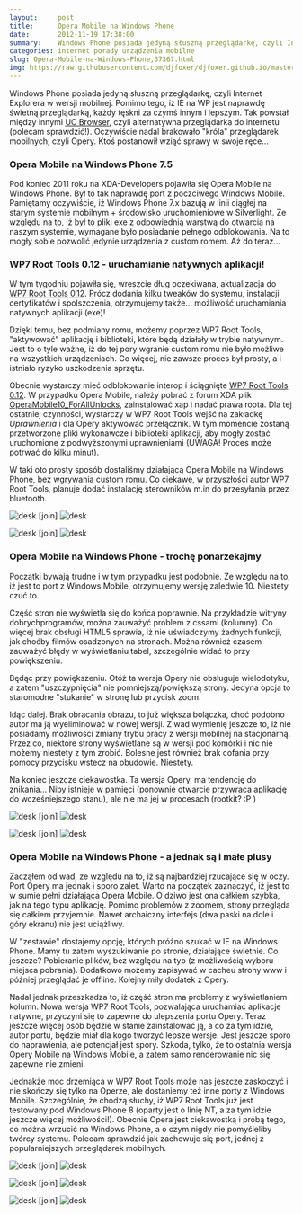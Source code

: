 ```yaml
---
layout:     post
title:      Opera Mobile na Windows Phone
date:       2012-11-19 17:38:00
summary:    Windows Phone posiada jedyną słuszną przeglądarkę, czyli Internet Explorera w wersji mobilnej. Pomimo tego, iż IE na WP jest naprawdę świetną przeglądarką, każdy tęskni za czymś innym i lepszym. Tak powstał między innymi UC Browser,  czyli alternatywna przeglądarka do internetu (polecam sprawdzić!). Oczywiście nadal brakowało "króla" przeglądarek mobilnych, czyli Opery. Ktoś postanowił wziąć spraw...
categories: internet porady urządzenia mobilne
slug: Opera-Mobile-na-Windows-Phone,37367.html
img: https://raw.githubusercontent.com/djfoxer/djfoxer.github.io/master/_img/2012-11-19-_131_/g_-_-x-_-_-_x20121116232819_0.jpg
---
```




Windows Phone posiada jedyną słuszną przeglądarkę, czyli Internet Explorera w wersji mobilnej. Pomimo tego, iż IE na WP jest naprawdę świetną przeglądarką, każdy tęskni za czymś innym i lepszym. Tak powstał między innymi [UC Browser](http://www.windowsphone.com/en-in/store/app/uc-browser/edd78a1a-7d08-4d56-abc0-d193db3a0984),  czyli alternatywna przeglądarka do internetu (polecam sprawdzić!). Oczywiście nadal brakowało "króla" przeglądarek mobilnych, czyli Opery. Ktoś postanowił wziąć sprawy w swoje ręce...



### Opera Mobile na Windows Phone 7.5



Pod koniec 2011 roku na XDA-Developers pojawiła się Opera Mobile na Windows Phone. Był to tak naprawdę port z poczciwego Windows Mobile. Pamiętamy oczywiście, iż Windows Phone 7.x bazują w linii ciągłej na starym systemie mobilnym + środowisko uruchomieniowe w Silverlight. Ze względu na to, iż był to pliki exe z odpowiednią warstwą do otwarcia na naszym systemie, wymagane było posiadanie pełnego odblokowania. Na to mogły sobie pozwolić jedynie urządzenia z custom romem. Aż do teraz...




### WP7 Root Tools 0.12 - uruchamianie natywnych aplikacji!



W tym tygodniu pojawiła się, wreszcie dług oczekiwana, aktualizacja do [WP7 Root Tools 0.12](http://www.wp7roottools.com/).  Prócz dodania kilku tweaków do systemu, instalacji certyfikatów i spolszczenia, otrzymujemy także... możliwość uruchamiania natywnych aplikacji (exe)!

Dzięki temu, bez podmiany romu, możemy poprzez WP7 Root Tools, "aktywować" aplikację i biblioteki, które będą działały w trybie natywnym. Jest to o tyle ważne, iż do tej pory wgranie custom romu nie było możliwe na wszystkich urządzeniach. Co więcej, nie zawsze proces był prosty, a i istniało ryzyko uszkodzenia sprzętu. 

Obecnie wystarczy mieć odblokowanie interop i ściągnięte [WP7 Root Tools 0.12](http://www.wp7roottools.com/).  W przypadku Opera Mobile, należy pobrać z forum XDA plik [OperaMobile10_ForAllUnlocks](http://forum.xda-developers.com/showthread.php?t=1410643),  zainstalować xap i nadać prawa roota. Dla tej ostatniej czynności, wystarczy w WP7 Root Tools wejść na zakładkę  *Uprawnienia*  i dla Opery aktywować przełącznik. W tym momencie zostaną przetworzone pliki wykonawcze i biblioteki aplikacji, aby mogły zostać uruchomione z podwyższonymi uprawnieniami (UWAGA! Proces może potrwać do kilku minut).


W taki oto prosty sposób dostaliśmy działającą Opera Mobile na Windows Phone, bez wgrywania custom romu. Co ciekawe, w przyszłości autor WP7 Root Tools, planuje dodać instalację sterowników m.in do przesyłania przez bluetooth.



![desk](https://raw.githubusercontent.com/djfoxer/djfoxer.github.io/master/_img/2012-11-19-_131_/g_-_-x-_-_-_x20121116232819_0.jpg)
[join]
![desk](https://raw.githubusercontent.com/djfoxer/djfoxer.github.io/master/_img/2012-11-19-_131_/g_-_-x-_-_-_x20121116232825_0.jpg)




![desk](https://raw.githubusercontent.com/djfoxer/djfoxer.github.io/master/_img/2012-11-19-_131_/g_-_-x-_-_-_x20121116232830_0.jpg)
[join]
![desk](https://raw.githubusercontent.com/djfoxer/djfoxer.github.io/master/_img/2012-11-19-_131_/g_-_-x-_-_-_x20121116232834_0.jpg)





### Opera Mobile na Windows Phone - trochę ponarzekajmy



Początki bywają trudne i w tym przypadku jest podobnie. Ze względu na to, iż jest to port z Windows Mobile, otrzymujemy wersję zaledwie 10. Niestety czuć to. 

Część stron nie wyświetla się do końca poprawnie. Na przykładzie witryny dobrychprogramów, można zauważyć problem z cssami (kolumny). Co więcej brak obsługi HTML5 sprawia, iż nie uświadczymy żadnych funkcji, jak choćby filmów osadzonych na stronach. Można również czasem zauważyć błędy w wyświetlaniu tabel, szczególnie widać to przy powiększeniu.


Będąc przy powiększeniu. Otóż ta wersja Opery nie obsługuje wielodotyku, a zatem "uszczypnięcia" nie pomniejszą/powiększą strony. Jedyna opcja to staromodne  "stukanie" w stronę lub przycisk zoom. 

Idąc dalej. Brak obracania obrazu, to już większa bolączka, choć podobno autor ma ją wyeliminować w nowej wersji. Z wad wymienię jeszcze to, iż nie posiadamy możliwości zmiany trybu pracy z wersji mobilnej na stacjonarną. Przez co, niektóre strony wyświetlane są w wersji pod komórki i nic nie możemy niestety z tym zrobić. Bolesne jest również brak cofania przy pomocy przycisku wstecz na obudowie. Niestety.

Na koniec jeszcze ciekawostka. Ta wersja Opery, ma tendencję do znikania... Niby istnieje w pamięci (ponownie otwarcie przywraca aplikację do wcześniejszego stanu), ale nie ma jej w procesach (rootkit? :P )



![desk](https://raw.githubusercontent.com/djfoxer/djfoxer.github.io/master/_img/2012-11-19-_131_/g_-_-x-_-_-_x20121116232946_0.jpg)
[join]
![desk](https://raw.githubusercontent.com/djfoxer/djfoxer.github.io/master/_img/2012-11-19-_131_/g_-_-x-_-_-_x20121116232907_0.jpg)




![desk](https://raw.githubusercontent.com/djfoxer/djfoxer.github.io/master/_img/2012-11-19-_131_/g_-_-x-_-_-_x20121117001818_0.jpg)
[join]
![desk](https://raw.githubusercontent.com/djfoxer/djfoxer.github.io/master/_img/2012-11-19-_131_/g_-_-x-_-_-_x20121116232927_0.jpg)





### Opera Mobile na Windows Phone - a jednak są i małe plusy



Zacząłem od wad, ze względu na to, iż są najbardziej rzucające się w oczy. Port Opery ma jednak i sporo zalet. Warto na początek zaznaczyć, iż jest to w sumie pełni działająca Opera Mobile. O dziwo jest ona całkiem szybka, jak na tego typu aplikację. Pomimo problemów z zoomem, strony przegląda się całkiem przyjemnie. Nawet archaiczny interfejs (dwa paski na dole i góry ekranu) nie jest uciążliwy.

W "zestawie" dostajemy opcję, których próżno szukać w IE na Windows Phone. Mamy tu zatem wyszukiwanie po stronie, działające świetnie. Co jeszcze? Pobieranie plików, bez względu na typ (z możliwością wyboru miejsca pobrania). Dodatkowo możemy zapisywać w cacheu strony www i później przeglądać je offline. Kolejny miły dodatek z Opery.

Nadal jednak przeszkadza to, iż część stron ma problemy z wyświetlaniem kolumn. Nowa wersja WP7 Root Tools, pozwalająca uruchamiać aplikacje natywne, przyczyni się to zapewne do ulepszenia portu Opery. Teraz jeszcze więcej osób będzie w stanie zainstalować ją, a co za tym idzie, autor portu, będzie miał dla kogo tworzyć lepsze wersje. Jest jeszcze sporo do naprawienia, ale potencjał jest spory. Szkoda, tylko, że to ostatnia wersja Opery Mobile na Windows Mobile, a zatem samo renderowanie nic się zapewne nie zmieni. 

Jednakże moc drzemiąca w WP7 Root Tools może nas jeszcze zaskoczyć i nie skończy się tylko na Operze, ale dostaniemy też inne porty z Windows Mobile. Szczególnie, że chodzą słuchy, iż WP7 Root Tools już jest testowany pod Windows Phone 8 (oparty jest o linię NT, a za tym idzie jeszcze więcej możliwości!). Obecnie Opera jest ciekawostką i próbą tego, co można wrzucić na Windows Phone, a o czym nigdy nie pomyśleliby twórcy systemu. Polecam sprawdzić jak zachowuje się port, jednej z popularniejszych przeglądarek mobilnych. 



![desk](https://raw.githubusercontent.com/djfoxer/djfoxer.github.io/master/_img/2012-11-19-_131_/g_-_-x-_-_-_x20121116232839_0.jpg)
[join]
![desk](https://raw.githubusercontent.com/djfoxer/djfoxer.github.io/master/_img/2012-11-19-_131_/g_-_-x-_-_-_x20121116232846_0.jpg)






![desk](https://raw.githubusercontent.com/djfoxer/djfoxer.github.io/master/_img/2012-11-19-_131_/g_-_-x-_-_-_x20121116232932_0.jpg)
[join]
![desk](https://raw.githubusercontent.com/djfoxer/djfoxer.github.io/master/_img/2012-11-19-_131_/g_-_-x-_-_-_x20121116232936_0.jpg)




![desk](https://raw.githubusercontent.com/djfoxer/djfoxer.github.io/master/_img/2012-11-19-_131_/g_-_-x-_-_-_x20121116232941_0.jpg)
[join]
![desk](https://raw.githubusercontent.com/djfoxer/djfoxer.github.io/master/_img/2012-11-19-_131_/g_-_-x-_-_-_x20121116232901_0.jpg)

